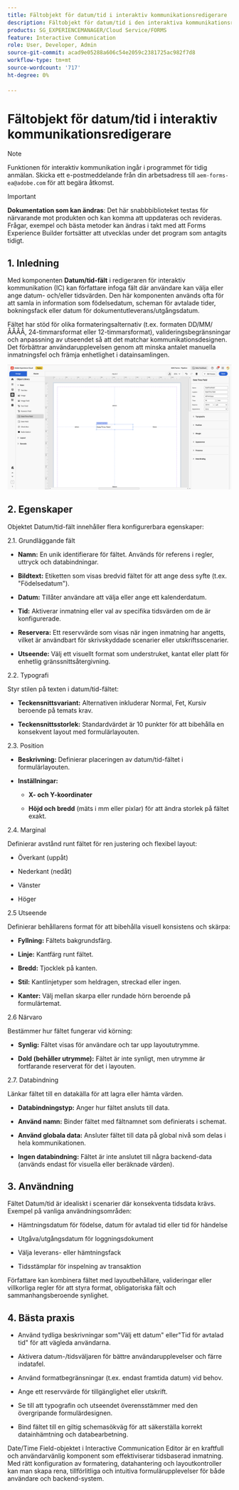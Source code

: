 ```yaml
---
title: Fältobjekt för datum/tid i interaktiv kommunikationsredigerare
description: Fältobjekt för datum/tid i den interaktiva kommunikationsredigeraren i AEM Forms så att författare kan infoga fält där användare kan välja eller ange datum- och/eller tidsvärden.
products: SG_EXPERIENCEMANAGER/Cloud Service/FORMS
feature: Interactive Communication
role: User, Developer, Admin
source-git-commit: acad9e05288a606c54e2059c2381725ac982f7d8
workflow-type: tm+mt
source-wordcount: '717'
ht-degree: 0%

---
```



# Fältobjekt för datum/tid i interaktiv kommunikationsredigerare

>[!NOTE]
>
> Funktionen för interaktiv kommunikation ingår i programmet för tidig anmälan. Skicka ett e-postmeddelande från din arbetsadress till `aem-forms-ea@adobe.com` för att begära åtkomst.

>[!IMPORTANT]
>
> **Dokumentation som kan ändras**: Det här snabbbiblioteket testas för närvarande mot produkten och kan komma att uppdateras och revideras. Frågar, exempel och bästa metoder kan ändras i takt med att Forms Experience Builder fortsätter att utvecklas under det program som antagits tidigt.

## &#x200B;1. Inledning

Med komponenten **Datum/tid-fält** i redigeraren för interaktiv kommunikation (IC) kan författare infoga fält där användare kan välja eller ange datum- och/eller tidsvärden. Den här komponenten används ofta för att samla in information som födelsedatum, scheman för avtalade tider, bokningsfack eller datum för dokumentutleverans/utgångsdatum.

Fältet har stöd för olika formateringsalternativ (t.ex. formaten DD/MM/ÅÅÅÅ, 24-timmarsformat eller 12-timmarsformat), valideringsbegränsningar och anpassning av utseendet så att det matchar kommunikationsdesignen. Det förbättrar användarupplevelsen genom att minska antalet manuella inmatningsfel och främja enhetlighet i datainsamlingen.

![Sök efter IC Docu](/help/forms/interactive-communication/assets/datetime.png)

## &#x200B;2. Egenskaper

Objektet Datum/tid-fält innehåller flera konfigurerbara egenskaper:

2.1. Grundläggande fält

- **Namn:** En unik identifierare för fältet. Används för referens i regler, uttryck och databindningar.

- **Bildtext:** Etiketten som visas bredvid fältet för att ange dess syfte (t.ex. &quot;Födelsedatum&quot;).

- **Datum:** Tillåter användare att välja eller ange ett kalenderdatum.

- **Tid:** Aktiverar inmatning eller val av specifika tidsvärden om de är konfigurerade.

- **Reservera:** Ett reservvärde som visas när ingen inmatning har angetts, vilket är användbart för skrivskyddade scenarier eller utskriftsscenarier.

- **Utseende:** Välj ett visuellt format som understruket, kantat eller platt för enhetlig gränssnittsåtergivning.

2.2. Typografi

Styr stilen på texten i datum/tid-fältet:

- **Teckensnittsvariant:** Alternativen inkluderar Normal, Fet, Kursiv beroende på temats krav.

- **Teckensnittsstorlek:** Standardvärdet är 10 punkter för att bibehålla en konsekvent layout med formulärlayouten.

2.3. Position

- **Beskrivning:** Definierar placeringen av datum/tid-fältet i formulärlayouten.

- **Inställningar:**

   - **X- och Y-koordinater**

   - **Höjd och bredd** (mäts i mm eller pixlar) för att ändra storlek på fältet exakt.

2.4. Marginal

Definierar avstånd runt fältet för ren justering och flexibel layout:

- Överkant (uppåt)

- Nederkant (nedåt)

- Vänster

- Höger

2.5 Utseende

Definierar behållarens format för att bibehålla visuell konsistens och skärpa:

- **Fyllning:** Fältets bakgrundsfärg.

- **Linje:** Kantfärg runt fältet.

- **Bredd:** Tjocklek på kanten.

- **Stil:** Kantlinjetyper som heldragen, streckad eller ingen.

- **Kanter:** Välj mellan skarpa eller rundade hörn beroende på formulärtemat.

2.6 Närvaro

Bestämmer hur fältet fungerar vid körning:

- **Synlig:** Fältet visas för användare och tar upp layoututrymme.

- **Dold (behåller utrymme):** Fältet är inte synligt, men utrymme är fortfarande reserverat för det i layouten.

2.7. Databindning

Länkar fältet till en datakälla för att lagra eller hämta värden.

- **Databindningstyp:** Anger hur fältet ansluts till data.

- **Använd namn:** Binder fältet med fältnamnet som definierats i schemat.

- **Använd globala data:** Ansluter fältet till data på global nivå som delas i hela kommunikationen.

- **Ingen databindning:** Fältet är inte anslutet till några backend-data (används endast för visuella eller beräknade värden).

## &#x200B;3. Användning

Fältet Datum/tid är idealiskt i scenarier där konsekventa tidsdata krävs. Exempel på vanliga användningsområden:

- Hämtningsdatum för födelse, datum för avtalad tid eller tid för händelse

- Utgåva/utgångsdatum för loggningsdokument

- Välja leverans- eller hämtningsfack

- Tidsstämplar för inspelning av transaktion

Författare kan kombinera fältet med layoutbehållare, valideringar eller villkorliga regler för att styra format, obligatoriska fält och sammanhangsberoende synlighet.

## &#x200B;4. Bästa praxis

- Använd tydliga beskrivningar som&quot;Välj ett datum&quot; eller&quot;Tid för avtalad tid&quot; för att vägleda användarna.

- Aktivera datum-/tidsväljaren för bättre användarupplevelser och färre indatafel.

- Använd formatbegränsningar (t.ex. endast framtida datum) vid behov.

- Ange ett reservvärde för tillgänglighet eller utskrift.

- Se till att typografin och utseendet överensstämmer med den övergripande formulärdesignen.

- Bind fältet till en giltig schemasökväg för att säkerställa korrekt datainhämtning och databearbetning.

Date/Time Field-objektet i Interactive Communication Editor är en kraftfull och användarvänlig komponent som effektiviserar tidsbaserad inmatning. Med rätt konfiguration av formatering, datahantering och layoutkontroller kan man skapa rena, tillförlitliga och intuitiva formulärupplevelser för både användare och backend-system.